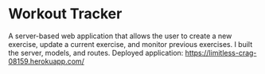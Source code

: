 # Workout Tracker

A server-based web application that allows the user to create a new exercise, update a current exercise, and monitor previous exercises. I built the server, models, and routes. Deployed application: https://limitless-crag-08159.herokuapp.com/